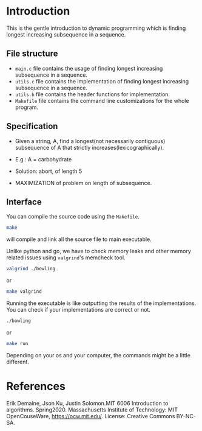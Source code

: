 # Introduction
This is the gentle introduction to dynamic programming which is finding longest increasing subsequence in a sequence.

## File structure

- `main.c` file contains the usage of finding longest increasing subsequence in a sequence.
- `utils.c` file contains the implementation of finding longest increasing subsequence in a sequence.
- `utils.h` file contains the header functions for implementation.
- `Makefile` file contains the command line customizations for the whole program.

## Specification

- Given a string, A, find a longest(not necessarily contiguous) subsequence of A that strictly increases(lexicographically).

- E.g.: A = carbohydrate

- Solution: abort, of length 5

- MAXIMIZATION of problem on length of subsequence.

## Interface

You can compile the source code using the `Makefile`.

```bash
make
```
will compile and link all the source file to main executable.

Unlike python and go, we have to check memory leaks and other memory related issues using `valgrind`'s memcheck tool.

```bash
valgrind ./bowling
```
or
```bash
make valgrind
```

Running the executable is like outputting the results of the implementations. You can check if your implementations are correct or not.

```bash
./bowling
```
or
```bash
make run
```
Depending on your os and your computer, the commands might be a little different.

# References
Erik Demaine, Json Ku, Justin Solomon.MIT 6006 Introduction to algorithms. Spring2020. Massachusetts Institute of Technology: MIT OpenCouseWare, https://ocw.mit.edu/. License: Creative Commons BY-NC-SA.
